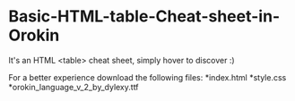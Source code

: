 # Basic-HTML-table-Cheat-sheet-in-Orokin
It's an HTML &lt;table> cheat sheet, simply hover to discover :)

For a better experience download the following files: *index.html
                                                      *style.css
                                                      *orokin_language_v_2_by_dylexy.ttf
